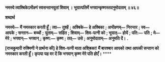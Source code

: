 **नमस्ये त्वाश्बिकेऽभीक्ष्णं स्वसन्तानयुतां शिवाम् ।** **भूयात्पतिर्मे भगवान्कृष्णस्तदनुमोदताम् ॥ ४६॥** 

**शब्दार्थ** 

**नमस्ये—** **मैं नमस्कार करती हूँ** **; त्वा—** **तुश्हें** **; अश्बिके—** **हे अश्बिका** **; अभीक्ष्णम्—** **निरन्तर** **; स्व—** **आपके** **; सन्तान—** **बच्चों** **;** **युताम्—** **सहित** **; शिवाम्—** **शिव-पत्नी को** **; भूयात्—** **होयें** **; पति:—** **पति** **; मे—** **मेरे** **; भगवान्—** **भगवान्** **; कृष्ण:—** **कृष्ण** **; तत्—** **उसे** **; अनुमोदताम्—** **अनुमति दें।** **.** 

**[राजकुमारी रुक्मिणी ने प्रार्थना की] हे शिव-पत्नी माता अशि्बका! मैं बारश्बार आपको** **तथा आपकी सन्तान को नमस्कार करती हूँ। कृपया यह वर दें कि भगवान् कृष्ण मेरे पति होएँ।** **** 